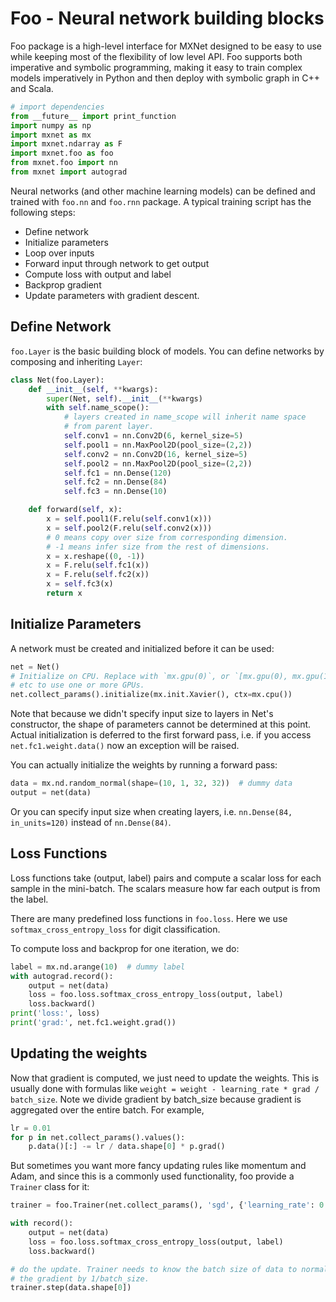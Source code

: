 # Foo - Neural network building blocks

Foo package is a high-level interface for MXNet designed to be easy to use while
keeping most of the flexibility of low level API. Foo supports both imperative
and symbolic programming, making it easy to train complex models imperatively
in Python and then deploy with symbolic graph in C++ and Scala.


```python
# import dependencies
from __future__ import print_function
import numpy as np
import mxnet as mx
import mxnet.ndarray as F
import mxnet.foo as foo
from mxnet.foo import nn
from mxnet import autograd
```

Neural networks (and other machine learning models) can be defined and trained
with `foo.nn` and `foo.rnn` package. A typical training script has the following
steps:

- Define network
- Initialize parameters
- Loop over inputs
- Forward input through network to get output
- Compute loss with output and label
- Backprop gradient
- Update parameters with gradient descent.


## Define Network

`foo.Layer` is the basic building block of models. You can define networks by
composing and inheriting `Layer`:

```python
class Net(foo.Layer):
    def __init__(self, **kwargs):
        super(Net, self).__init__(**kwargs)
        with self.name_scope():
            # layers created in name_scope will inherit name space
            # from parent layer.
            self.conv1 = nn.Conv2D(6, kernel_size=5)
            self.pool1 = nn.MaxPool2D(pool_size=(2,2))
            self.conv2 = nn.Conv2D(16, kernel_size=5)
            self.pool2 = nn.MaxPool2D(pool_size=(2,2))
            self.fc1 = nn.Dense(120)
            self.fc2 = nn.Dense(84)
            self.fc3 = nn.Dense(10)

    def forward(self, x):
        x = self.pool1(F.relu(self.conv1(x)))
        x = self.pool2(F.relu(self.conv2(x)))
        # 0 means copy over size from corresponding dimension.
        # -1 means infer size from the rest of dimensions.
        x = x.reshape((0, -1))
        x = F.relu(self.fc1(x))
        x = F.relu(self.fc2(x))
        x = self.fc3(x)
        return x
```

## Initialize Parameters

A network must be created and initialized before it can be used:

```python
net = Net()
# Initialize on CPU. Replace with `mx.gpu(0)`, or `[mx.gpu(0), mx.gpu(1)]`,
# etc to use one or more GPUs.
net.collect_params().initialize(mx.init.Xavier(), ctx=mx.cpu())
```

Note that because we didn't specify input size to layers in Net's constructor,
the shape of parameters cannot be determined at this point. Actual initialization
is deferred to the first forward pass, i.e. if you access `net.fc1.weight.data()`
now an exception will be raised.

You can actually initialize the weights by running a forward pass:

```python
data = mx.nd.random_normal(shape=(10, 1, 32, 32))  # dummy data
output = net(data)
```

Or you can specify input size when creating layers, i.e. `nn.Dense(84, in_units=120)`
instead of `nn.Dense(84)`.

## Loss Functions

Loss functions take (output, label) pairs and compute a scalar loss for each sample
in the mini-batch. The scalars measure how far each output is from the label.

There are many predefined loss functions in `foo.loss`. Here we use
`softmax_cross_entropy_loss` for digit classification.

To compute loss and backprop for one iteration, we do:

```python
label = mx.nd.arange(10)  # dummy label
with autograd.record():
    output = net(data)
    loss = foo.loss.softmax_cross_entropy_loss(output, label)
    loss.backward()
print('loss:', loss)
print('grad:', net.fc1.weight.grad())
```

## Updating the weights

Now that gradient is computed, we just need to update the weights. This is usually
done with formulas like `weight = weight - learning_rate * grad / batch_size`.
Note we divide gradient by batch_size because gradient is aggregated over the
entire batch. For example,

```python
lr = 0.01
for p in net.collect_params().values():
    p.data()[:] -= lr / data.shape[0] * p.grad()
```

But sometimes you want more fancy updating rules like momentum and Adam, and since
this is a commonly used functionality, foo provide a `Trainer` class for it:

```python
trainer = foo.Trainer(net.collect_params(), 'sgd', {'learning_rate': 0.01})

with record():
    output = net(data)
    loss = foo.loss.softmax_cross_entropy_loss(output, label)
    loss.backward()

# do the update. Trainer needs to know the batch size of data to normalize
# the gradient by 1/batch_size.
trainer.step(data.shape[0])
```
